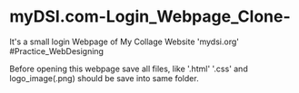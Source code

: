 # myDSI.com-Login_Webpage_Clone-
It's a small login Webpage of My Collage Website 'mydsi.org' #Practice_WebDesigning  

Before opening this webpage save all files, like '.html' '.css' and logo_image(.png) should be save into same folder. 
